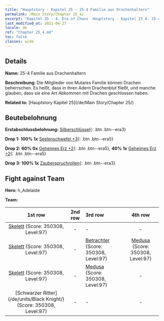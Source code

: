 ```yaml
---
title: "Hauptstory - Kapitel 25 - 25-4 Familie aus Drachenhaltern"
permalink: /Main Story/Chapter 25_4/
excerpt: "Kapitel 25 - 4. Era of Chaos  Hauptstory - Kapitel 25_4. 25-4 Familie aus Drachenhaltern"
last_modified_at: 2021-04-27
locale: de
ref: "Chapter 25_4.md"
toc: false
classes: wide
---
```


## Details

 **Name:** 25-4 Familie aus Drachenhaltern

 **Beschreibung:** Die Mitglieder von Mutares Familie können Drachen beherrschen. Es heißt, dass in ihren Adern Drachenblut fließt, und manche glauben, dass sie eine Art Abkommen mit Drachen geschlossen haben.

 **Related to:** [Hauptstory Kapitel 25](/de/Main Story/Chapter 25/)

## Beutebelohnung

 **Erstabschlussbelohnung:** [Silberschlüssel](/ItemsDE/con_693/){: .btn .btn--era3}

 **Drop 1:** **100% 1x** [Seelenschwefel +3](/ItemsDE/mat_85/){: .btn .btn--era5}

 **Drop 2:** **60% 0x** [Geheimes Erz +2](/ItemsDE/mat_75/){: .btn .btn--era5}, **40% 1x** [Geheimes Erz +2](/ItemsDE/mat_75/){: .btn .btn--era5}

 **Drop 3:** **100% 1x** [Zauberspruchrollen](/ItemsDE/con_694/){: .btn .btn--era3}


## Fight against Team
 **Hero:** h_Adelaide

 **Team:**


  | 1st row | 2nd row | 3rd row | 4th row |
  |:----:|:----:|:----|:----:|
  | [Skelett](/de/units/Skeleton/) (Score: 350308, Level:97)  | - | - | - |
  | [Skelett](/de/units/Skeleton/) (Score: 350308, Level:97)  | - | [Betrachter](/de/units/Beholder/) (Score: 350308, Level:97)  | [Medusa](/de/units/Medusa/) (Score: 350308, Level:97)  |
  | [Skelett](/de/units/Skeleton/) (Score: 350308, Level:97)  | - | [Medusa](/de/units/Medusa/) (Score: 350308, Level:97)  | - |
  | [Schwarzer Ritter](/de/units/Black Knight/) (Score: 350308, Level:97)  | - | - | - |


